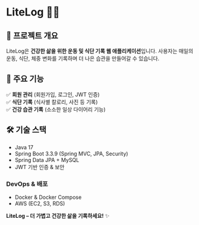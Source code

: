 # LiteLog 📝✨

## 📌 프로젝트 개요
LiteLog은 **건강한 삶을 위한 운동 및 식단 기록 웹 애플리케이션**입니다.
사용자는 매일의 운동, 식단, 체중 변화를 기록하며 더 나은 습관을 만들어갈 수 있습니다.

## 🚀 주요 기능

✅ **회원 관리** (회원가입, 로그인, JWT 인증)  
✅ **식단 기록** (식사별 칼로리, 사진 등 기록)  
✅ **건강 습관 기록** (소소한 일상 다이어리 기능)  

## 🛠️ 기술 스택

- Java 17
- Spring Boot 3.3.9 (Spring MVC, JPA, Security)
- Spring Data JPA + MySQL
- JWT 기반 인증 & 보안

### **DevOps & 배포**
- Docker & Docker Compose
- AWS (EC2, S3, RDS)

**LiteLog – 더 가볍고 건강한 삶을 기록하세요!** ✨

